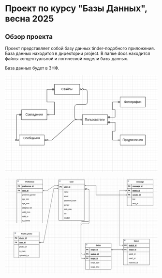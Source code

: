 # Проект по курсу "Базы Данных", весна 2025

## Обзор проекта

Проект представляет собой базу данных tinder-подобного приложения. База данных находится в директории project.
В папке docs находится файлы концептуальной и логической модели базы данных.

База данных будет в 3НФ.

![Концептуальная модель](docs/conceptual-model.png "Концептуальная модель")

![Логическая модель](docs/logical-model.png "Логическая модель")
